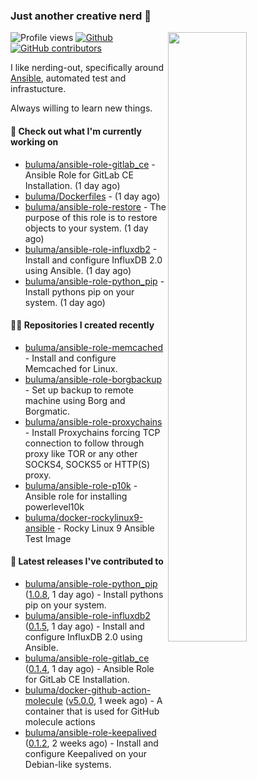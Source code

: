 ### Just another creative nerd 👋


![Profile views](https://gpvc.arturio.dev/buluma) <a href="https://gitstats.me/buluma">
  <img align="right" src="https://github-readme-stats.vercel.app/api?username=buluma&theme=gotham&show_icons=true" width="50%"/>
</a>
[![Github](https://img.shields.io/badge/-buluma-black?style=flat&labelColor=black&logo=github&logoColor=white&include_all_commits=true&count_private=true)](https://gitstats.me/buluma)
[![GitHub contributors](https://img.shields.io/github/contributors/buluma/badges.svg)](https://GitHub.com/buluma/badges/graphs/contributors/)

I like nerding-out, specifically around [Ansible](https://github.com/ansible/ansible), automated test and infrastucture.

Always willing to learn new things.

#### 👷 Check out what I'm currently working on

- [buluma/ansible-role-gitlab_ce](https://github.com/buluma/ansible-role-gitlab_ce) - Ansible Role for GitLab CE Installation. (1 day ago)
- [buluma/Dockerfiles](https://github.com/buluma/Dockerfiles) -  (1 day ago)
- [buluma/ansible-role-restore](https://github.com/buluma/ansible-role-restore) - The purpose of this role is to restore objects to your system. (1 day ago)
- [buluma/ansible-role-influxdb2](https://github.com/buluma/ansible-role-influxdb2) - Install and configure InfluxDB 2.0 using Ansible. (1 day ago)
- [buluma/ansible-role-python_pip](https://github.com/buluma/ansible-role-python_pip) - Install pythons pip on your system. (1 day ago)

#### 👨‍💻 Repositories I created recently

- [buluma/ansible-role-memcached](https://github.com/buluma/ansible-role-memcached) - Install and configure Memcached for Linux.
- [buluma/ansible-role-borgbackup](https://github.com/buluma/ansible-role-borgbackup) - Set up backup to remote machine using Borg and Borgmatic.
- [buluma/ansible-role-proxychains](https://github.com/buluma/ansible-role-proxychains) - Install Proxychains forcing TCP connection to follow through proxy like TOR or any other SOCKS4, SOCKS5 or HTTP(S) proxy.
- [buluma/ansible-role-p10k](https://github.com/buluma/ansible-role-p10k) - Ansible role for installing powerlevel10k
- [buluma/docker-rockylinux9-ansible](https://github.com/buluma/docker-rockylinux9-ansible) - Rocky Linux 9 Ansible Test Image

#### 🚀 Latest releases I've contributed to

- [buluma/ansible-role-python_pip](https://github.com/buluma/ansible-role-python_pip) ([1.0.8](https://github.com/buluma/ansible-role-python_pip/releases/tag/1.0.8), 1 day ago) - Install pythons pip on your system.
- [buluma/ansible-role-influxdb2](https://github.com/buluma/ansible-role-influxdb2) ([0.1.5](https://github.com/buluma/ansible-role-influxdb2/releases/tag/0.1.5), 1 day ago) - Install and configure InfluxDB 2.0 using Ansible.
- [buluma/ansible-role-gitlab_ce](https://github.com/buluma/ansible-role-gitlab_ce) ([0.1.4](https://github.com/buluma/ansible-role-gitlab_ce/releases/tag/0.1.4), 1 day ago) - Ansible Role for GitLab CE Installation.
- [buluma/docker-github-action-molecule](https://github.com/buluma/docker-github-action-molecule) ([v5.0.0](https://github.com/buluma/docker-github-action-molecule/releases/tag/v5.0.0), 1 week ago) - A container that is used for GitHub molecule actions
- [buluma/ansible-role-keepalived](https://github.com/buluma/ansible-role-keepalived) ([0.1.2](https://github.com/buluma/ansible-role-keepalived/releases/tag/0.1.2), 2 weeks ago) - Install and configure Keepalived on your Debian-like systems.


